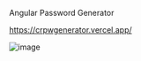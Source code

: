 Angular Password Generator

https://crpwgenerator.vercel.app/

![image](https://user-images.githubusercontent.com/28612659/198185296-70b4da92-d02e-4e00-abd3-69749991565c.png)
